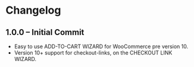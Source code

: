 # Changelog

## 1.0.0 – Initial Commit

- Easy to use ADD-TO-CART WIZARD for WooCommerce pre version 10.
- Version 10+ support for checkout-links, on the CHECKOUT LINK WIZARD.
